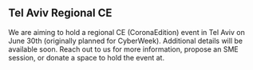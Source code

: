 ## Tel Aviv Regional CE 

We are aiming to hold a regional CE (CoronaEdition) event in Tel Aviv on June 30th (originally planned for CyberWeek). Additional details will be available soon. Reach out to us for more information, propose an SME session, or donate a space to hold the event at.

